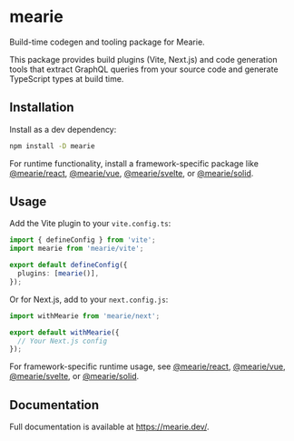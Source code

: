 # mearie

Build-time codegen and tooling package for Mearie.

This package provides build plugins (Vite, Next.js) and code generation tools
that extract GraphQL queries from your source code and generate TypeScript types
at build time.

## Installation

Install as a dev dependency:

```bash
npm install -D mearie
```

For runtime functionality, install a framework-specific package like
[@mearie/react](https://www.npmjs.com/package/@mearie/react),
[@mearie/vue](https://www.npmjs.com/package/@mearie/vue),
[@mearie/svelte](https://www.npmjs.com/package/@mearie/svelte), or
[@mearie/solid](https://www.npmjs.com/package/@mearie/solid).

## Usage

Add the Vite plugin to your `vite.config.ts`:

```typescript
import { defineConfig } from 'vite';
import mearie from 'mearie/vite';

export default defineConfig({
  plugins: [mearie()],
});
```

Or for Next.js, add to your `next.config.js`:

```javascript
import withMearie from 'mearie/next';

export default withMearie({
  // Your Next.js config
});
```

For framework-specific runtime usage, see [@mearie/react](https://www.npmjs.com/package/@mearie/react),
[@mearie/vue](https://www.npmjs.com/package/@mearie/vue),
[@mearie/svelte](https://www.npmjs.com/package/@mearie/svelte), or
[@mearie/solid](https://www.npmjs.com/package/@mearie/solid).

## Documentation

Full documentation is available at <https://mearie.dev/>.
